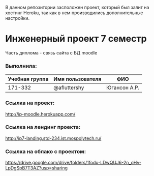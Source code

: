 В данном репозитории засположен проект, который был залит на хостинг Heroku, так как в нем производились дополнительные настройки.

# Инженерный проект 7 семестр
Часть диплома - связь сайта с БД moodle

### Выполнила:
| Учебная группа | Имя пользователя | ФИО |
|----------------|---------------------|----------------------|
| 171-332     | @afluttershy | Югансон А.Р. |

### Ссылка на проект:
http://ip-moodle.herokuapp.com/

### Ссылка на лендинг проекта:
http://ip7-landing.std-234.ist.mospolytech.ru/ 

### Ссылка на облако с проектом:
https://drive.google.com/drive/folders/1fodu-LDwQUJ6-2n_oHv-LpDgSpB7T3AZ?usp=sharing 